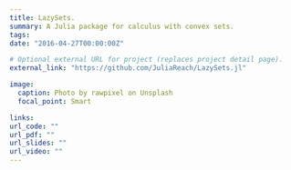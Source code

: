 ```yaml
---
title: LazySets.
summary: A Julia package for calculus with convex sets.
tags:
date: "2016-04-27T00:00:00Z"

# Optional external URL for project (replaces project detail page).
external_link: "https://github.com/JuliaReach/LazySets.jl"

image:
  caption: Photo by rawpixel on Unsplash
  focal_point: Smart

links:
url_code: ""
url_pdf: ""
url_slides: ""
url_video: ""
---
```

